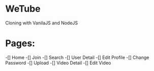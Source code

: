 # WeTube

Cloning with VanilaJS and NodeJS

# Pages:
-[] Home
-[] Join
-[] Search
-[] User Detail
-[] Edit Profile
-[] Change Password
-[] Upload
-[] Video Detail
-[] Edit Video
